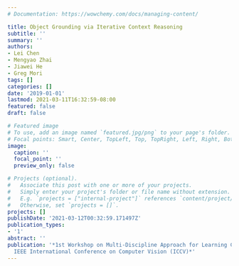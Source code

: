 ```yaml
---
# Documentation: https://wowchemy.com/docs/managing-content/

title: Object Grounding via Iterative Context Reasoning
subtitle: ''
summary: ''
authors:
- Lei Chen
- Mengyao Zhai
- Jiawei He
- Greg Mori
tags: []
categories: []
date: '2019-01-01'
lastmod: 2021-03-11T16:32:59-08:00
featured: false
draft: false

# Featured image
# To use, add an image named `featured.jpg/png` to your page's folder.
# Focal points: Smart, Center, TopLeft, Top, TopRight, Left, Right, BottomLeft, Bottom, BottomRight.
image:
  caption: ''
  focal_point: ''
  preview_only: false

# Projects (optional).
#   Associate this post with one or more of your projects.
#   Simply enter your project's folder or file name without extension.
#   E.g. `projects = ["internal-project"]` references `content/project/deep-learning/index.md`.
#   Otherwise, set `projects = []`.
projects: []
publishDate: '2021-03-12T00:32:59.171497Z'
publication_types:
- '1'
abstract: ''
publication: '*1st Workshop on Multi-Discipline Approach for Learning Concepts at
  IEEE International Conference on Computer Vision (ICCV)*'
---
```

